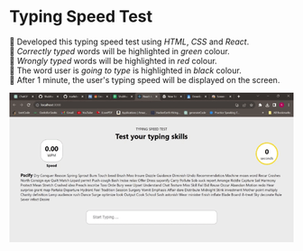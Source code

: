 <h1>Typing Speed Test</h1>

📌 Developed this typing speed test using _HTML_, _CSS_ and _React_.<br>
📌 _Correctly_ _typed_ words will be highlighted in _green_ colour. <br>
📌 _Wrongly_ _typed_ words will be highlighted in _red_ colour.<br>
📌 The word user is _going_ _to_ _type_ is highlighted in _black_ colour.<br>
📌 After 1 minute, the user's typing speed will be displayed on the screen.<br>

![](https://github.com/Shubhada249/typing-speed-test/blob/master/screen-capture.gif)

